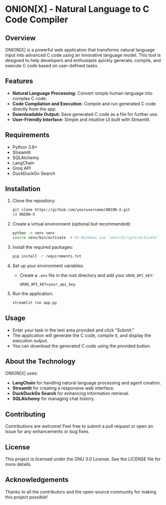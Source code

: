 # ONION[X] - Natural Language to C Code Compiler

## Overview

ONION[X] is a powerful web application that transforms natural language input into advanced C code using an innovative language model. This tool is designed to help developers and enthusiasts quickly generate, compile, and execute C code based on user-defined tasks.

## Features

- **Natural Language Processing:** Convert simple human language into complex C code.
- **Code Compilation and Execution:** Compile and run generated C code directly from the app.
- **Downloadable Output:** Save generated C code as a file for further use.
- **User-Friendly Interface:** Simple and intuitive UI built with Streamlit.

## Requirements

- Python 3.8+
- Streamlit
- SQLAlchemy
- LangChain
- Groq API
- DuckDuckGo Search

## Installation

1. Clone the repository:

   ```bash
   git clone https://github.com/yourusername/ONION-X.git
   cd ONION-X
   ```

2. Create a virtual environment (optional but recommended):

   ```bash
   python -m venv venv
   source venv/bin/activate  # On Windows use `venv\Scripts\activate`
   ```

3. Install the required packages:

   ```bash
   pip install -r requirements.txt
   ```

4. Set up your environment variables:

   - Create a `.env` file in the root directory and add your `GROQ_API_KEY`:

     ```plaintext
     GROQ_API_KEY=your_api_key
     ```

5. Run the application:

   ```bash
   streamlit run app.py
   ```

## Usage

- Enter your task in the text area provided and click "Submit."
- The application will generate the C code, compile it, and display the execution output.
- You can download the generated C code using the provided button.

## About the Technology

ONION[X] uses:
- **LangChain** for handling natural language processing and agent creation.
- **Streamlit** for creating a responsive web interface.
- **DuckDuckGo Search** for enhancing information retrieval.
- **SQLAlchemy** for managing chat history.

## Contributing

Contributions are welcome! Feel free to submit a pull request or open an issue for any enhancements or bug fixes.

## License

This project is licensed under the GNU 3.0 License. See the LICENSE file for more details.

## Acknowledgements

Thanks to all the contributors and the open-source community for making this project possible!
